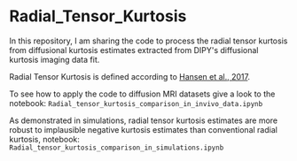 # Radial_Tensor_Kurtosis

In this repository, I am sharing the code to process the radial tensor kurtosis from diffusional kurtosis estimates extracted from DIPY's diffusional kurtosis imaging data fit.

Radial Tensor Kurtosis is defined according to [Hansen et al., 2017](https://pubmed.ncbi.nlm.nih.gov/27539807/).

To see how to apply the code to diffusion MRI datasets give a look to the notebook: 
``Radial_tensor_kurtosis_comparison_in_invivo_data.ipynb``

As demonstrated in simulations, radial tensor kurtosis estimates are more robust to implausible negative kurtosis estimates than conventional radial kurtosis, notebook:
``Radial_tensor_kurtosis_comparison_in_simulations.ipynb``
